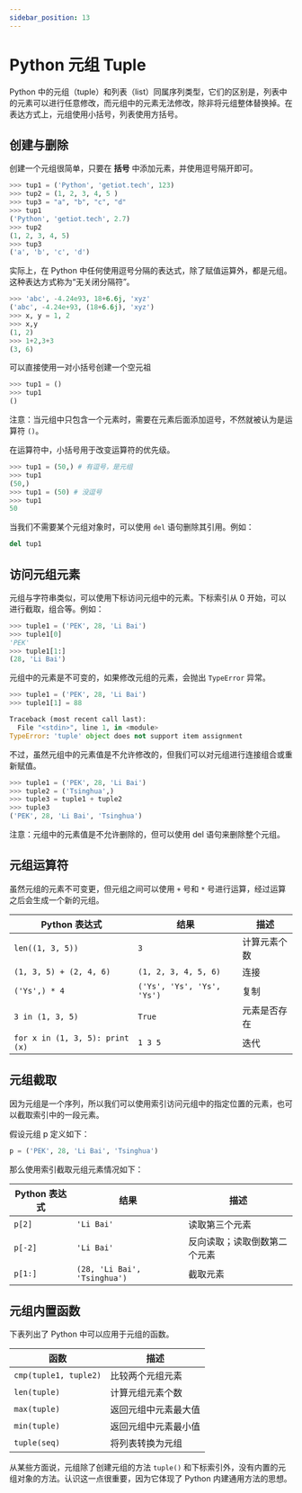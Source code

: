 ```yaml
---
sidebar_position: 13
---
```


# Python 元组 Tuple



Python 中的元组（tuple）和列表（list）同属序列类型，它们的区别是，列表中的元素可以进行任意修改，而元组中的元素无法修改，除非将元组整体替换掉。在表达方式上，元组使用小括号，列表使用方括号。



## 创建与删除

创建一个元组很简单，只要在 **括号** 中添加元素，并使用逗号隔开即可。

```python showLineNumbers
>>> tup1 = ('Python', 'getiot.tech', 123)
>>> tup2 = (1, 2, 3, 4, 5 )
>>> tup3 = "a", "b", "c", "d"
>>> tup1
('Python', 'getiot.tech', 2.7)
>>> tup2
(1, 2, 3, 4, 5)
>>> tup3
('a', 'b', 'c', 'd')
```

实际上，在 Python 中任何使用逗号分隔的表达式，除了赋值运算外，都是元组。这种表达方式称为“无关闭分隔符”。

```python showLineNumbers
>>> 'abc', -4.24e93, 18+6.6j, 'xyz'
('abc', -4.24e+93, (18+6.6j), 'xyz')
>>> x, y = 1, 2
>>> x,y
(1, 2)
>>> 1+2,3+3
(3, 6)
```

可以直接使用一对小括号创建一个空元祖

```python showLineNumbers
>>> tup1 = ()
>>> tup1
()
```

注意：当元组中只包含一个元素时，需要在元素后面添加逗号，不然就被认为是运算符 `()`。

在运算符中，小括号用于改变运算符的优先级。

```python showLineNumbers
>>> tup1 = (50,) # 有逗号，是元组
>>> tup1
(50,)
>>> tup1 = (50) # 没逗号
>>> tup1
50
```

当我们不需要某个元组对象时，可以使用 `del` 语句删除其引用。例如：

```python showLineNumbers
del tup1
```



## 访问元组元素

元组与字符串类似，可以使用下标访问元组中的元素。下标索引从 0 开始，可以进行截取，组合等。例如：

```python showLineNumbers
>>> tuple1 = ('PEK', 28, 'Li Bai')
>>> tuple1[0]
'PEK'
>>> tuple1[1:]
(28, 'Li Bai')
```

元组中的元素是不可变的，如果修改元组的元素，会抛出 `TypeError` 异常。

```python showLineNumbers
>>> tuple1 = ('PEK', 28, 'Li Bai')
>>> tuple1[1] = 88

Traceback (most recent call last):
  File "<stdin>", line 1, in <module>
TypeError: 'tuple' object does not support item assignment
```

不过，虽然元组中的元素值是不允许修改的，但我们可以对元组进行连接组合或重新赋值。

```python showLineNumbers
>>> tuple1 = ('PEK', 28, 'Li Bai')
>>> tuple2 = ('Tsinghua',)
>>> tuple3 = tuple1 + tuple2
>>> tuple3
('PEK', 28, 'Li Bai', 'Tsinghua')
```

注意：元组中的元素值是不允许删除的，但可以使用 del 语句来删除整个元组。



## 元组运算符

虽然元组的元素不可变更，但元组之间可以使用 `+` 号和 `*` 号进行运算，经过运算之后会生成一个新的元组。

| Python 表达式                   | 结果                       | 描述         |
| ------------------------------- | -------------------------- | ------------ |
| `len((1, 3, 5))`                | `3`                        | 计算元素个数 |
| `(1, 3, 5) + (2, 4, 6)`         | `(1, 2, 3, 4, 5, 6)`       | 连接         |
| `('Ys',) * 4`                   | `('Ys', 'Ys', 'Ys', 'Ys')` | 复制         |
| `3 in (1, 3, 5)`                | `True`                     | 元素是否存在 |
| `for x in (1, 3, 5): print (x)` | `1 3 5`                    | 迭代         |



## 元组截取

因为元组是一个序列，所以我们可以使用索引访问元组中的指定位置的元素，也可以截取索引中的一段元素。

假设元组 p 定义如下：

```python showLineNumbers
p = ('PEK', 28, 'Li Bai', 'Tsinghua')
```

那么使用索引截取元组元素情况如下：

| Python 表达式 | 结果                         | 描述                         |
| ------------- | ---------------------------- | ---------------------------- |
| `p[2]`        | `'Li Bai'`                   | 读取第三个元素               |
| `p[-2]`       | `'Li Bai'`                   | 反向读取；读取倒数第二个元素 |
| `p[1:]`       | `(28, 'Li Bai', 'Tsinghua')` | 截取元素                     |



## 元组内置函数

下表列出了 Python 中可以应用于元组的函数。

| 函数                  | 描述                 |
| --------------------- | -------------------- |
| `cmp(tuple1, tuple2)` | 比较两个元组元素     |
| `len(tuple)`          | 计算元组元素个数     |
| `max(tuple)`          | 返回元组中元素最大值 |
| `min(tuple)`          | 返回元组中元素最小值 |
| `tuple(seq)`          | 将列表转换为元组     |

从某些方面说，元组除了创建元组的方法 `tuple()` 和下标索引外，没有内置的元组对象的方法。认识这一点很重要，因为它体现了 Python 内建通用方法的思想。

